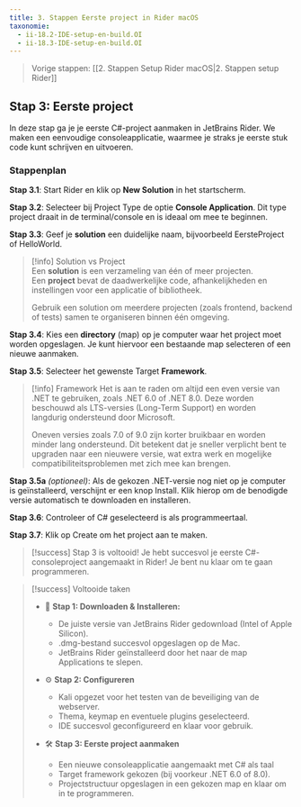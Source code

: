 ```yaml
---
title: 3. Stappen Eerste project in Rider macOS
taxonomie:
  - ii-18.2-IDE-setup-en-build.OI
  - ii-18.3-IDE-setup-en-build.OI
---
```


> Vorige stappen: [[2. Stappen Setup Rider macOS|2. Stappen setup Rider]]

## Stap 3: Eerste project
In deze stap ga je je eerste C#-project aanmaken in JetBrains Rider. We maken een eenvoudige consoleapplicatie, waarmee je straks je eerste stuk code kunt schrijven en uitvoeren.

### Stappenplan

**Stap 3.1**: Start Rider en klik op **New Solution** in het startscherm.

**Stap 3.2**: Selecteer bij Project Type de optie **Console Application**. Dit type project draait in de terminal/console en is ideaal om mee te beginnen.

**Stap 3.3**: Geef je **solution** een duidelijke naam, bijvoorbeeld EersteProject of HelloWorld.

> [!info] Solution vs Project  
> Een **solution** is een verzameling van één of meer projecten.  
> Een **project** bevat de daadwerkelijke code, afhankelijkheden en instellingen voor een applicatie of bibliotheek.  
> 
> Gebruik een solution om meerdere projecten (zoals frontend, backend of tests) samen te organiseren binnen één omgeving.

**Stap 3.4**: Kies een **directory** (map) op je computer waar het project moet worden opgeslagen. Je kunt hiervoor een bestaande map selecteren of een nieuwe aanmaken.

**Stap 3.5**: Selecteer het gewenste Target **Framework**.

> [!info] Framework
> Het is aan te raden om altijd een even versie van .NET te gebruiken, zoals .NET 6.0 of .NET 8.0. Deze worden beschouwd als LTS-versies (Long-Term Support) en worden langdurig ondersteund door Microsoft.
> 
> Oneven versies zoals 7.0 of 9.0 zijn korter bruikbaar en worden minder lang ondersteund. Dit betekent dat je sneller verplicht bent te upgraden naar een nieuwere versie, wat extra werk en mogelijke compatibiliteitsproblemen met zich mee kan brengen.

**Stap 3.5a** *(optioneel)*: Als de gekozen .NET-versie nog niet op je computer is geïnstalleerd, verschijnt er een knop Install. Klik hierop om de benodigde versie automatisch te downloaden en installeren.

**Stap 3.6**: Controleer of C# geselecteerd is als programmeertaal.

**Stap 3.7**: Klik op Create om het project aan te maken.

> [!success] Stap 3 is voltooid!
> Je hebt succesvol je eerste C#-consoleproject aangemaakt in Rider! Je bent nu klaar om te gaan programmeren.

> [!success] Voltooide taken
> - 💾 **Stap 1: Downloaden & Installeren:**
>   - De juiste versie van JetBrains Rider gedownload (Intel of Apple Silicon).
>   - .dmg-bestand succesvol opgeslagen op de Mac.
>   - JetBrains Rider geïnstalleerd door het naar de map Applications te slepen.
>
> - ⚙️ **Stap 2: Configureren**
>   - Kali opgezet voor het testen van de beveiliging van de webserver.
>   - Thema, keymap en eventuele plugins geselecteerd.
>   - IDE succesvol geconfigureerd en klaar voor gebruik.
> 
> - 🛠️ **Stap 3: Eerste project aanmaken**
>   - Een nieuwe consoleapplicatie aangemaakt met C# als taal
>   - Target framework gekozen (bij voorkeur .NET 6.0 of 8.0).
>   - Projectstructuur opgeslagen in een gekozen map en klaar om in te programmeren.